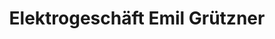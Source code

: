 ---
title: "Elektrogeschäft Emil Grützner"
url: /mainleus/elektrogeschaeft-emil-gruetzner/
shop: Radiotechnik
---